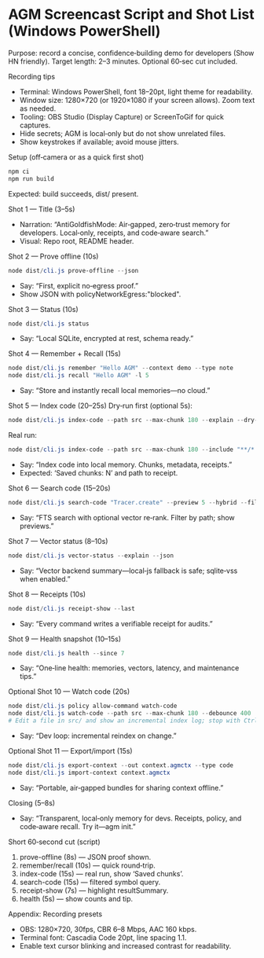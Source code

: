 # AGM Screencast Script and Shot List (Windows PowerShell)

Purpose: record a concise, confidence‑building demo for developers (Show HN friendly). Target length: 2–3 minutes. Optional 60‑sec cut included.

Recording tips
- Terminal: Windows PowerShell, font 18–20pt, light theme for readability.
- Window size: 1280×720 (or 1920×1080 if your screen allows). Zoom text as needed.
- Tooling: OBS Studio (Display Capture) or ScreenToGif for quick captures.
- Hide secrets; AGM is local‑only but do not show unrelated files.
- Show keystrokes if available; avoid mouse jitters.

Setup (off‑camera or as a quick first shot)
```powershell
npm ci
npm run build
```
Expected: build succeeds, dist/ present.

Shot 1 — Title (3–5s)
- Narration: “AntiGoldfishMode: Air‑gapped, zero‑trust memory for developers. Local‑only, receipts, and code‑aware search.”
- Visual: Repo root, README header.

Shot 2 — Prove offline (10s)
```powershell
node dist/cli.js prove-offline --json
```
- Say: “First, explicit no‑egress proof.”
- Show JSON with policyNetworkEgress:"blocked".

Shot 3 — Status (10s)
```powershell
node dist/cli.js status
```
- Say: “Local SQLite, encrypted at rest, schema ready.”

Shot 4 — Remember + Recall (15s)
```powershell
node dist/cli.js remember "Hello AGM" --context demo --type note
node dist/cli.js recall "Hello AGM" -l 5
```
- Say: “Store and instantly recall local memories—no cloud.”

Shot 5 — Index code (20–25s)
Dry‑run first (optional 5s):
```powershell
node dist/cli.js index-code --path src --max-chunk 180 --explain --dry-run
```
Real run:
```powershell
node dist/cli.js index-code --path src --max-chunk 180 --include "**/*.ts" "**/*.tsx" --exclude "**/dist/**" "**/*.test.ts" --explain
```
- Say: “Index code into local memory. Chunks, metadata, receipts.”
- Expected: ‘Saved chunks: N’ and path to receipt.

Shot 6 — Search code (15–20s)
```powershell
node dist/cli.js search-code "Tracer.create" --preview 5 --hybrid --filter-path "**/Trace.ts" --explain
```
- Say: “FTS search with optional vector re‑rank. Filter by path; show previews.”

Shot 7 — Vector status (8–10s)
```powershell
node dist/cli.js vector-status --explain --json
```
- Say: “Vector backend summary—local‑js fallback is safe; sqlite‑vss when enabled.”

Shot 8 — Receipts (10s)
```powershell
node dist/cli.js receipt-show --last
```
- Say: “Every command writes a verifiable receipt for audits.”

Shot 9 — Health snapshot (10–15s)
```powershell
node dist/cli.js health --since 7
```
- Say: “One‑line health: memories, vectors, latency, and maintenance tips.”

Optional Shot 10 — Watch code (20s)
```powershell
node dist/cli.js policy allow-command watch-code
node dist/cli.js watch-code --path src --max-chunk 180 --debounce 400
# Edit a file in src/ and show an incremental index log; stop with Ctrl+C.
```
- Say: “Dev loop: incremental reindex on change.”

Optional Shot 11 — Export/import (15s)
```powershell
node dist/cli.js export-context --out context.agmctx --type code
node dist/cli.js import-context context.agmctx
```
- Say: “Portable, air‑gapped bundles for sharing context offline.”

Closing (5–8s)
- Say: “Transparent, local‑only memory for devs. Receipts, policy, and code‑aware recall. Try it—agm init.”

Short 60‑second cut (script)
1) prove-offline (8s) — JSON proof shown.
2) remember/recall (10s) — quick round‑trip.
3) index-code (15s) — real run, show ‘Saved chunks’.
4) search-code (15s) — filtered symbol query.
5) receipt-show (7s) — highlight resultSummary.
6) health (5s) — show counts and tip.

Appendix: Recording presets
- OBS: 1280×720, 30fps, CBR 6–8 Mbps, AAC 160 kbps.
- Terminal font: Cascadia Code 20pt, line spacing 1.1.
- Enable text cursor blinking and increased contrast for readability.
